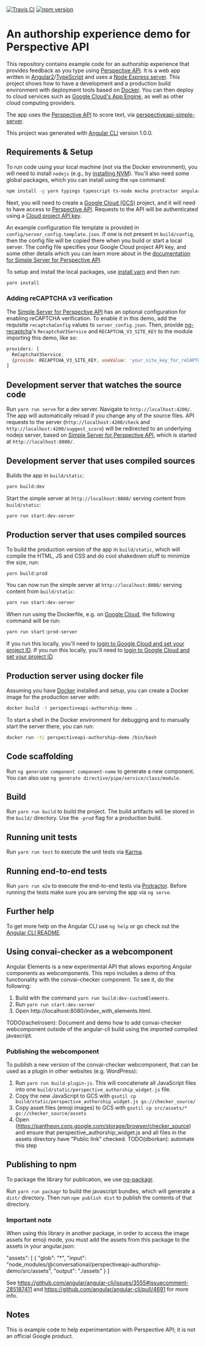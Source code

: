[![Travis CI](https://travis-ci.org/conversationai/perspectiveapi-authorship-demo.svg?branch=master)](https://travis-ci.org/conversationai/perspectiveapi-authorship-demo) [![npm version](https://badge.fury.io/js/%40conversationai%2Fperspectiveapi-authorship-demo.svg)](https://badge.fury.io/js/%40conversationai%2Fperspectiveapi-authorship-demo)

# An authorship experience demo for Perspective API

This repository contains example code for an authorship experience that provides feedback as you type using [Perspective API](http://www.perspectiveapi.com/). It is a web app written in
[Angular2](https://angular.io/)/[TypeScript](https://www.typescriptlang.org/) and uses a [Node Express server](https://expressjs.com/). This project shows how to have a development and a production
build environment with deployment tools based on [Docker](https://www.docker.com/). You can then deploy to cloud services such as [Google Cloud's App Engine](https://cloud.google.com/appengine/),
as well as other cloud computing providers.

The app uses the [Perspective API](http://www.perspectiveapi.com/) to score text, via
[perspectiveapi-simple-server](https://github.com/conversationai/perspectiveapi-simple-server).

This project was generated with [Angular CLI](https://github.com/angular/angular-cli) version 1.0.0.

## Requirements & Setup

To run code using your local machine (not via the Docker
environment), you will need to install `nodejs` (e.g., by [installing NVM](https://github.com/creationix/nvm)). You'll also need some global packages, which you can install using the `npm` command:

```bash
npm install -g yarn typings typescript ts-node mocha protractor angular-cli karma-cli
```

Next, you will need to create a
[Google Cloud (GCS)](http://cloud.google.com) project, and it will need to have access to [Perspective API](https://www.perspectiveapi.com). Requests to the API will be authenticated using a [Cloud project API key](https://support.google.com/cloud/answer/6158862?hl=en).

An example configuration file template is provided in `config/server_config.template.json`. If one is not present in `build/config`, then the config file will be copied there when you build or start a local server. The config file specifies your Google Cloud project API key, and some other details which you can learn more about in the [documentation for Simple Server for Perspective API](https://github.com/conversationai/perspectiveapi-simple-server/blob/master/README.md).

To setup and install the local packages, use [install yarn](https://yarnpkg.com/en/docs/install) and then run:

```bash
yarn install
```

### Adding reCAPTCHA v3 verification

The [Simple Server for Perspective API](https://github.com/conversationai/perspectiveapi-simple-server) 
has an optional configuration for enabling reCAPTCHA verification. To enable it in this demo, add the 
requisite `recaptchaConfig` values to `server_config.json`. Then, provide [ng-recaptcha](https://github.com/DethAriel/ng-recaptcha)'s  `RecaptchaV3Service` and `RECAPTCHA_V3_SITE_KEY` to the module importing this demo, like so:

```js
providers: [ 
  ReCaptchaV3Service,
  {provide: RECAPTCHA_V3_SITE_KEY, useValue: 'your_site_key_for_reCAPTCHA_v3' },
]
```

## Development server that watches the source code

Run `yarn run serve` for a dev server. Navigate to `http://localhost:4200/`.
The app will automatically reload if you change any of the source files.
API requests to the server (`http://localhost:4200/check` and
`http://localhost:4200/suggest_score`) will be redirected to an underlying nodejs server,
based on [Simple Server for Perspective API](https://github.com/conversationai/perspectiveapi-simple-server),
which is started at `http://localhost:8080/`.

## Development server that uses compiled sources

Builds the app in `build/static`:

```bash
yarn build:dev
```

Start the simple server at `http://localhost:8080/` serving content from `build/static`:

```bash
yarn run start:dev-server
```

## Production server that uses compiled sources

To build the production version of the app in `build/static`, which will compile the HTML, JS and CSS
and do cool shakedown stuff to minimize the size, run:

```
yarn build:prod
```

You can now run the simple server at `http://localhost:8080/` serving content from `build/static`:

```bash
yarn run start:dev-server
```

When run using the Dockerfile, e.g. on [Google Cloud](https://cloud.google.com/sdk/gcloud/), the following command will be run:

```bash
yarn run start:prod-server
```

If you run this locally, you'll need to [login to Google Cloud and set your project ID](https://cloud.google.com/sdk/docs/initializing).
If you run this locally, you'll need to [login to Google Cloud and set your project ID](https://cloud.google.com/sdk/docs/initializing).

## Production server using docker file

Assuming you have [Docker](https://www.docker.com/) installed and setup, you can create a Docker image for the
production server with:

```bash
docker build -t perspectiveapi-authorship-demo .
```

To start a shell in the Docker environment for debugging and to manually start
the server there, you can run:

```bash
docker run -ti perspectiveapi-authorship-demo /bin/bash
```

## Code scaffolding

Run `ng generate component component-name` to generate a new component. You can also use `ng generate directive/pipe/service/class/module`.

## Build

Run `yarn run build` to build the project. The build artifacts will be stored in the `build/` directory. Use the `-prod` flag for a production build.

## Running unit tests

Run `yarn run test` to execute the unit tests via [Karma](https://karma-runner.github.io).

## Running end-to-end tests

Run `yarn run e2e` to execute the end-to-end tests via [Protractor](http://www.protractortest.org/).
Before running the tests make sure you are serving the app via `ng serve`.

## Further help

To get more help on the Angular CLI use `ng help` or go check out the [Angular CLI README](https://github.com/angular/angular-cli/blob/master/README.md).

## Using convai-checker as a webcomponent

Angular Elements is a new experimental API that allows exporting Angular
components as webcomponents. This repo includes a demo of this functionality
with the convai-checker component. To see it, do the following:

1. Build with the command `yarn run build:dev-customElements`.
2. Run `yarn run start:dev-server`
3. Open http://localhost:8080/index_with_elements.html.

TODO(rachelrosen): Document and demo how to add convai-checker webcomponent outside of the angular-cli build using the imported compiled javascript.

### Publishing the webcomponent

To publish a new version of the convai-checker webcomponent, that can be used as a plugin in other websites (e.g. WordPress):
1. Run `yarn run build-plugin-js`.  This will concatenate all JavaScript files into one `build/static/perspective_authorship_widget.js` file.
2. Copy the new JavaScript to GCS with `gsutil cp build/static/perspective_authorship_widget.js gs://checker_source/`
3. Copy asset files (emoji images) to GCS with `gsutil cp src/assets/* gs://checker_source/assets`
4. Open (https://pantheon.corp.google.com/storage/browser/checker_source) and ensure that perspective_authorship_widget.js and all files in the assets directory have "Public link" checked.  TODO(dborkan): automate this step

## Publishing to npm

To package the library for publication, we use [ng-packagr](https://github.com/dherges/ng-packagr).

Run `yarn run packagr` to build the javascript bundles, which will generate a
`dist/` directory. Then run `npm publish dist` to publish the contents of that
directory.

### Important note

When using this library in another package, in order to access the image assets
for emoji mode, you must add the assets from this package to the assets in your
angular.json:

"assets": [
   {
     "glob": "*",
     "input": "node_modules/@conversationai/perspectiveapi-authorship-demo/src/assets",
     "output": "./assets"
   }
]

See https://github.com/angular/angular-cli/issues/3555#issuecomment-285187411
and https://github.com/angular/angular-cli/pull/4691 for more info.

## Notes

This is example code to help experimentation with Perspective API; it is not an official Google product.

